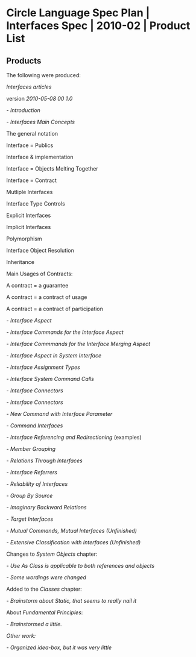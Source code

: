 ﻿Circle Language Spec Plan | Interfaces Spec | 2010-02 | Product List
===================================================================


Products
--------

The following were produced:

*Interfaces articles*

version  *2010-05-08 00  1.0*

*- Introduction*

*- Interfaces Main Concepts*

The general notation

Interface = Publics

Interface & implementation

Interface = Objects Melting Together

Interface = Contract

Mutliple Interfaces

Interface Type Controls

Explicit Interfaces

Implicit Interfaces

Polymorphism

Interface Object Resolution

Inheritance

Main Usages of Contracts:

A contract = a guarantee

A contract = a contract of usage

A contract = a contract of participation

*- Interface Aspect*

*- Interface Commands for the Interface Aspect*

*- Interface Commmands for the Interface Merging Aspect*

*- Interface Aspect in System Interface*

*- Interface Assignment Types*

*- Interface System Command Calls*

*- Interface Connectors*

*- Interface Connectors*

*- New Command with Interface Parameter*

*- Command Interfaces*

*- Interface Referencing and Redirectioning* (examples)

*- Member Grouping*

*- Relations Through Interfaces*

*- Interface Referrers*

*- Reliability of Interfaces*

*- Group By Source*

*- Imaginary Backward Relations*

*- Target Interfaces*

*- Mutual Commands, Mutual Interfaces (Unfinished)*

*- Extensive Classification with Interfaces (Unfinished)*

Changes to *System Objects* chapter:

*- Use As Class is applicable to both references and objects*

*- Some wordings were changed*

Added to the *Classes* chapter:

*- Brainstorm about Static, that seems to really nail it*

About *Fundamental Principles*:

*- Brainstormed a little.*

*Other work:*

*- Organized idea-box, but it was very little*
